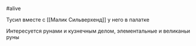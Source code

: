 #alive

Тусил вместе с [[Малик Сильверхенд]] у него в палатке

Интересуется рунами и кузнечным делом, элементальные и великаньи руны
